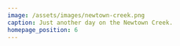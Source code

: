 ```yaml
---
image: /assets/images/newtown-creek.png
caption: Just another day on the Newtown Creek.
homepage_position: 6
---
```


